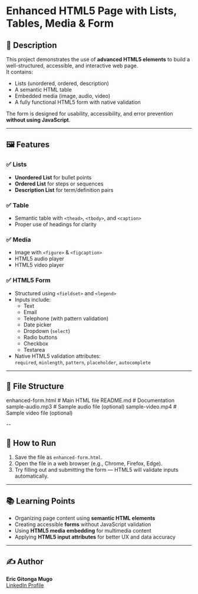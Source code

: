 # Enhanced HTML5 Page with Lists, Tables, Media & Form

## 📌 Description
This project demonstrates the use of **advanced HTML5 elements** to build a well-structured, accessible, and interactive web page.  
It contains:
- Lists (unordered, ordered, description)
- A semantic HTML table
- Embedded media (image, audio, video)
- A fully functional HTML5 form with native validation

The form is designed for usability, accessibility, and error prevention **without using JavaScript**.

---

## 🖼️ Features
### ✅ Lists
- **Unordered List** for bullet points
- **Ordered List** for steps or sequences
- **Description List** for term/definition pairs

### ✅ Table
- Semantic table with `<thead>`, `<tbody>`, and `<caption>`
- Proper use of headings for clarity

### ✅ Media
- Image with `<figure>` & `<figcaption>`
- HTML5 audio player
- HTML5 video player

### ✅ HTML5 Form
- Structured using `<fieldset>` and `<legend>`
- Inputs include:  
  - Text  
  - Email  
  - Telephone (with pattern validation)  
  - Date picker  
  - Dropdown (`select`)  
  - Radio buttons  
  - Checkbox  
  - Textarea  
- Native HTML5 validation attributes:  
  `required`, `minlength`, `pattern`, `placeholder`, `autocomplete`

---

## 📂 File Structure

enhanced-form.html # Main HTML file
README.md # Documentation
sample-audio.mp3 # Sample audio file (optional)
sample-video.mp4 # Sample video file (optional)

--

## 🚀 How to Run
1. Save the file as `enhanced-form.html`.
2. Open the file in a web browser (e.g., Chrome, Firefox, Edge).
3. Try filling out and submitting the form — HTML5 will validate inputs automatically.

---

## 📚 Learning Points
- Organizing page content using **semantic HTML elements**
- Creating accessible **forms** without JavaScript validation
- Using **HTML5 media embedding** for multimedia content
- Applying **HTML5 input attributes** for better UX and data accuracy

---

## ✍️ Author
**Eric Gitonga Mugo**  
[LinkedIn Profile](http://www.linkedin.com/in/ericgitongamugo)